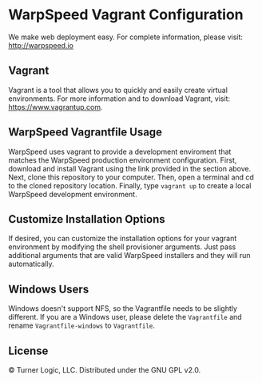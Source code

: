 # WarpSpeed Vagrant Configuration

We make web deployment easy. For complete information, please visit: http://warpspeed.io

## Vagrant

Vagrant is a tool that allows you to quickly and easily create virtual environments. For more information and to download Vagrant, visit: https://www.vagrantup.com.

## WarpSpeed Vagrantfile Usage

WarpSpeed uses vagrant to provide a development enviroment that matches the WarpSpeed production environment configuration. First, download and install Vagrant using the link provided in the section above. Next, clone this repository to your computer. Then, open a terminal and cd to the cloned repository location. Finally, type `vagrant up` to create a local WarpSpeed development environment.

## Customize Installation Options

If desired, you can customize the installation options for your vagrant environment by modifying the shell provisioner arguments. Just pass additional arguments that are valid WarpSpeed installers and they will run automatically.

## Windows Users

Windows doesn't support NFS, so the Vagrantfile needs to be slightly different. If you are a Windows user, please delete the `Vagrantfile` and rename `Vagrantfile-windows` to `Vagrantfile`.

## License

&copy; Turner Logic, LLC. Distributed under the GNU GPL v2.0.
